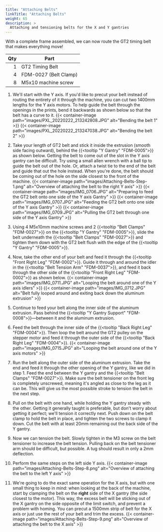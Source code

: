 ```yaml
---
title: "Attaching Belts"
linkTitle: "Attaching Belts"
weight: 65
description: >
  Attaching and tensioning belts for the X and Y gantries
---
```


With a complete frame assembled, we can now route the GT2 timing belt that makes everything move!

| Qty | Part                  |
|----:|-----------------------|
|   1 | GT2 Timing Belt       |
|   4 | FDM-0027 (Belt Clamp) |
|   8 | M5x10 machine screw   |

1. We'll start with the Y axis. If you'd like to precut your belt instead of routing the entirety of it through the machine, you can cut two 1400mm lengths for the Y axis motors. To help guide the belt through the openings in the prints, bend it backwards as shown below so that the belt has a curve to it.
  {{< container-image path="images/PXL_20220222_213242808.JPG" alt="Bending the belt 1" >}}
  {{< container-image path="images/PXL_20220222_213247038.JPG" alt="Bending the belt 2" >}}

2. Take your length of GT2 belt and stick it inside the extrusion (smooth side facing outward), behind the {{<tooltip "Y Gantry" "FDM-0005">}} as shown below. Getting the belt to come out of the slot in the Y axis gantry can be difficult. Try using a small allen wrench with a ball tip to guide the belt out of the hole. Or, attach a twist tie to the end of the belt and guide that out the hole instead. When you're done, the belt should be coming out of the hole on the side closest to the front of the machine.
  {{< container-image path="images/Attaching-Belts-Step-1.png" alt="Overview of attaching the belt to the right Y axis" >}}
  {{< container-image path="images/IMG_0706.JPG" alt="Preparing to feed the GT2 belt onto one side of the Y axis Gantry" >}}
  {{< container-image path="images/IMG_0707.JPG" alt="Feeding the GT2 belt onto one side of the Y axis Gantry" >}}
  {{< container-image path="images/IMG_0709.JPG" alt="Pulling the GT2 belt through one side of the Y axis Gantry" >}}

3. Using 4 M5x10mm machine screws and 2 {{<tooltip "Belt Clamps" "FDM-0027">}} on the {{<tooltip "Y Gantry" "FDM-0005">}}, slide the belt underneath the {{<tooltip "Belt Clamps" "FDM-0027">}} and tighten them down with the GT2 belt flush with the edge of the {{<tooltip "Y Gantry" "FDM-0005">}}.

4. Now, take the other end of your belt and feed it through the {{<tooltip "Front Right Leg" "FDM-0002">}}. Guide it through and around the idler in the {{<tooltip "Belt Tension Arm" "FDM-0037">}}, and feed it back through the other side of the {{<tooltip "Front Right Leg" "FDM-0002">}} as shown below.
  {{< container-image path="images/IMG_0711.JPG" alt="Looping the belt around one of the Y axis idlers" >}}
  {{< container-image path="images/IMG_0712.JPG" alt="Belt fully looped around and exiting back down the aluminum extrusion" >}}

5. Continue to feed your belt along the inner side of the aluminum extrusion. Pass behind the {{<tooltip "Y Gantry Support" "FDM-0008">}}—between it and the aluminum extrusion.

6. Feed the belt through the inner side of the {{<tooltip "Back Right Leg" "FDM-0004">}}. Then loop the belt around the GT2 pulley on the stepper motor and feed it through the outer side of the {{<tooltip "Back Right Leg" "FDM-0004">}}.
  {{< container-image path="images/IMG_0715.JPG" alt="Looping the belt around one of the Y axis motors" >}}

6. Run the belt along the outer side of the aluminum extrusion. Take the end and feed it through the other opening of the Y gantry, like we did in step 1. Feed the end between the Y gantry and the {{<tooltip "Belt Clamps" "FDM-0027">}}. Make sure the belt tensioner on the front leg is completely unscrewed, meaning it's angled as close to the leg as it can be. This will give us the most possible stroke to tension the belt in the next step.

7. Pull on the belt with one hand, while holding the Y gantry steady with the other. Getting it generally taught is preferable, but don't worry about getting it perfect; we'll tension it correctly next. Push down on the belt clamp to hold the belt in place, and tighten the two screws to clamp it down. Cut the belt with at least 20mm remaining out the back side of the Y gantry.

8. Now we can tension the belt. Slowly tighten in the M3 screw on the belt tensioner to increase the belt tension. Pulling back on the belt tensioner arm should be difficult, but possible. A tug should result in only a 2mm deflection.

9. Perform the same steps on the left side Y axis.
  {{< container-image path="images/Attaching-Belts-Step-8.png" alt="Overview of attaching the belt to the left Y axis" >}}

10. We're going to do the exact same operation for the X axis, but with one small thing to keep in mind: when looking at the back of the machine, start by clamping the belt on the **right** side of the X gantry (the side closest to the motor). This way, the excess belt will be sticking out of the X gantry on the side opposite of the limit switch, and prevent a problem with homing. You can precut a 1500mm strip of belt for the X axis or just use the rest of your belt and trim the excess.
  {{< container-image path="images/Attaching-Belts-Step-9.png" alt="Overview of attaching the belt to the X axis" >}}
